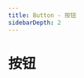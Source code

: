 ```yaml
---
title: Button - 按钮
sidebarDepth: 2
---
```

# 按钮

<ClientOnly>
<button-demos></button-demos>
</ClientOnly>

